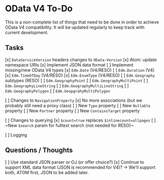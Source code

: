 # OData V4 To-Do

This is a non-complete list of things that need to be done in order to achieve OData V4 compatibility. It will be updated regularly to keep track with current development.

## Tasks

[x] `DataServiceVersion` headers changes to `OData-Version`
[x] Atom: update namespace URIs
[x] Implement JSON data format
[ ] Implement missing/new OData V4 types
  [x] `Edm.Date` (V4/RESO)
  [ ] `Edm.Duration` (V4)
  [x] `Edm.TimeOfDay` (V4/RESO)
  [x] `Edm.EnumType` (V4/RESO)
  [ ] `Edm.Geography` subtypes (RESO)
    [ ] `Edm.GeographyPoint`
    [ ] `Edm.GeographyMultiPoint`
    [ ] `Edm.GeographyLineString`
    [ ] `Edm.GeographyMultiLineString`
    [ ] `Edm.GeographyPolygon`
    [ ] `Edm.GeopgrahyMultiPolygon`

[ ] Changes to `NavigationProperty`
  [x] No more associations (but we probably still need a proxy class)
  [ ] New `Type` property
  [ ] New `Nullable` property
  [ ] New `Partner` property
  [ ] New `ContainsTarget` property

[ ] Changes to querying
  [x] `$count=true` replaces `$inlinecount=allpages`
  [ ] ~New `$search` param for fulltext search (not needed for RESO)~

[ ] Logging


## Questions / Thoughts

[ ] Use standard JSON parser or OJ (or offer choice?)
[x] Continue to support XML data format (JSON is recommended for V4)? -> We'll support both, ATOM first, JSON to be added later.

